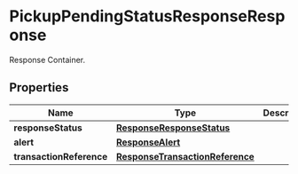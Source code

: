 

# PickupPendingStatusResponseResponse

Response Container.

## Properties

| Name | Type | Description | Notes |
|------------ | ------------- | ------------- | -------------|
|**responseStatus** | [**ResponseResponseStatus**](ResponseResponseStatus.md) |  |  |
|**alert** | [**ResponseAlert**](ResponseAlert.md) |  |  [optional] |
|**transactionReference** | [**ResponseTransactionReference**](ResponseTransactionReference.md) |  |  [optional] |



